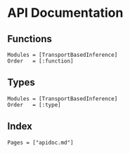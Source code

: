 # API Documentation

## Functions

```@autodocs
Modules = [TransportBasedInference]
Order   = [:function]
```

## Types

```@autodocs
Modules = [TransportBasedInference]
Order   = [:type]
```


## Index

```@index
Pages = ["apidoc.md"]
```
